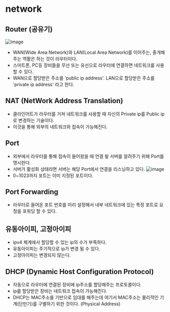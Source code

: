 # network

## Router (공유기)
![image](https://user-images.githubusercontent.com/41819129/115110106-9e146b00-9fb4-11eb-85a3-2486164b61c8.png)
- WAN(Wide Area Network)와 LAN(Local Area Network)를 이어주는, 중개해주는 역활은 하는 것이 라우터이다.
- 스마트폰, PC등 장비들을 무선 또는 유선으로 라우터에 연결하면 네트워크를 사용할 수 있다.
- WAN으로 할당받은 주소를 'public ip address'. LAN으로 할당받은 주소를 'private ip address' 라고 한다.

## NAT (NetWork Address Translation)
- 클라인어트가 라우터를 거쳐 네트워크를 사용할 때 자신의 Private ip를 Public ip로 변경하는 기술이다.
- 이것을 통해 외부의 네트워크와 접속이 가능해진다.

## Port
- 외부에서 라우터를 통해 접속이 들어왔을 때 연결 될 서버를 알려주기 위해 Port를 명시한다.
- 서버가 활성화 상태라면 서버는 해당 Port에서 연결을 리스닝하고 있다.
![image](https://user-images.githubusercontent.com/41819129/115110861-67405400-9fb8-11eb-90de-512c434cf39a.png)
- 0~1023까지 포트는 이미 지정된 포트이다.

## Port Forwarding
- 라우터로 들어온 포트 번호를 미리 설정해서 내부 네트워크에 있는 특정 포트로 요청을 포워딩 할 수 있다.

## 유동아이피, 고정아이피
- ipv4 체계에서 할당할 수 있는 ip의 수가 부족하다.
- 유동아이피는 주기적으로 ip가 변경 될 수 있다.
- 고정아이피는 변경되지 않는다.

## DHCP (Dynamic Host Configuration Protocol)
- 자동으로 라우터에 연결된 장비에 ip주소를 할당해주는 프로토콜이다.
- ip를 할당받은 장비는 네트워크 접속이 가능해진다.
- DHCP는 MAC주소를 기반으로 임대를 해주는데 여기서 MAC주소는 물리적인 기계(단만기)를 구별하기 위한 것이다. (Physical Address)
